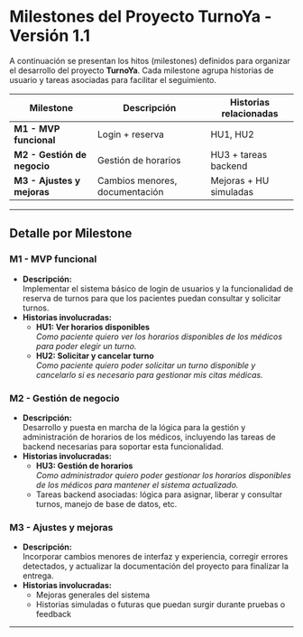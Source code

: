 # Milestones del Proyecto TurnoYa - Versión 1.1

A continuación se presentan los hitos (milestones) definidos para organizar el desarrollo del proyecto **TurnoYa**. Cada milestone agrupa historias de usuario y tareas asociadas para facilitar el seguimiento.

| Milestone               | Descripción                    | Historias relacionadas       |
| ----------------------- | ------------------------------ | ---------------------------- |
| **M1 - MVP funcional**      | Login + reserva                | HU1, HU2                     |
| **M2 - Gestión de negocio** | Gestión de horarios            | HU3 + tareas backend         |
| **M3 - Ajustes y mejoras**  | Cambios menores, documentación | Mejoras + HU simuladas       |

---

## Detalle por Milestone

### M1 - MVP funcional  
- **Descripción:**  
  Implementar el sistema básico de login de usuarios y la funcionalidad de reserva de turnos para que los pacientes puedan consultar y solicitar turnos.  
- **Historias involucradas:**  
  - **HU1: Ver horarios disponibles**  
    *Como paciente quiero ver los horarios disponibles de los médicos para poder elegir un turno.*  
  - **HU2: Solicitar y cancelar turno**  
    *Como paciente quiero poder solicitar un turno disponible y cancelarlo si es necesario para gestionar mis citas médicas.*  

### M2 - Gestión de negocio  
- **Descripción:**  
  Desarrollo y puesta en marcha de la lógica para la gestión y administración de horarios de los médicos, incluyendo las tareas de backend necesarias para soportar esta funcionalidad.  
- **Historias involucradas:**  
  - **HU3: Gestión de horarios**  
    *Como administrador quiero poder gestionar los horarios disponibles de los médicos para mantener el sistema actualizado.*  
  - Tareas backend asociadas: lógica para asignar, liberar y consultar turnos, manejo de base de datos, etc.  

### M3 - Ajustes y mejoras  
- **Descripción:**  
  Incorporar cambios menores de interfaz y experiencia, corregir errores detectados, y actualizar la documentación del proyecto para finalizar la entrega.  
- **Historias involucradas:**  
  - Mejoras generales del sistema  
  - Historias simuladas o futuras que puedan surgir durante pruebas o feedback  

---